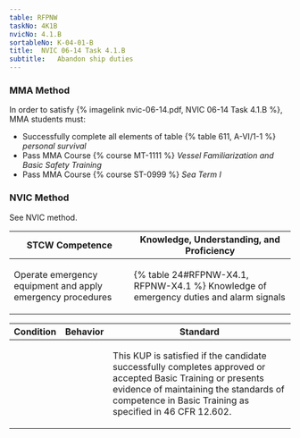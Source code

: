 ```yaml
---
table: RFPNW
taskNo: 4K1B
nvicNo: 4.1.B 
sortableNo: K-04-01-B
title:  NVIC 06-14 Task 4.1.B
subtitle:   Abandon ship duties
---
```



### MMA Method

In order to satisfy  {% imagelink nvic-06-14.pdf, NVIC 06-14 Task 4.1.B %}, MMA students must:

* Successfully complete all elements of table {% table 611, A-VI/1-1 %} *personal survival*
* Pass MMA Course {% course MT-1111 %}  *Vessel Familiarization and Basic Safety Training*
* Pass MMA Course {% course ST-0999 %}  *Sea Term I*


### NVIC Method

<a onclick="togglevisibility('nvic_methods')" >See NVIC method.</a>

<div id='nvic_methods' class='hide'>

<table>
<thead>
<tr>
<th class='forty'> STCW Competence </th>
<th class='sixty'> Knowledge, Understanding, and Proficiency </th>
</tr>
</thead>




<tbody>
<tr><td markdown='1'>

Operate emergency equipment and apply emergency procedures

</td><td markdown='1'>

{% table 24#RFPNW-X4.1, RFPNW-X4.1 %} Knowledge of emergency duties and alarm signals

</td></tr>


</tbody>
</table>


<table>
<thead>
<tr><th class='twenty'>  Condition </th><th class='twenty'> Behavior </th><th  class='sixty'>Standard </th></tr>
</thead>
<tbody >



<tr><td markdown='1'>


</td><td markdown='1'>


<br>

<div class="tooltip" markdown='1'>



</div>


</td><td markdown='1'>

This KUP is satisfied if the candidate successfully completes approved or accepted Basic Training or presents evidence of maintaining the standards of competence in Basic Training as specified in 46 CFR 12.602.

</td></tr>
</tbody>
</table>
</div>

